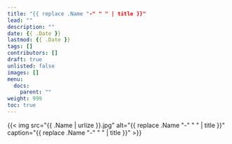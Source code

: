 ```yaml
---
title: "{{ replace .Name "-" " " | title }}"
lead: ""
description: ""
date: {{ .Date }}
lastmod: {{ .Date }}
tags: []
contributors: []
draft: true
unlisted: false
images: []
menu:
  docs:
    parent: ""
weight: 999
toc: true
---
```


{{< img src="{{ .Name | urlize }}.jpg" alt="{{ replace .Name "-" " " | title }}" caption="{{ replace .Name "-" " " | title }}" >}}
